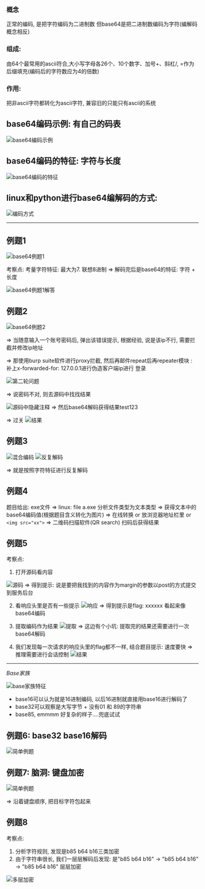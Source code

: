 ### 概念
正常的编码, 是把字符编码为二进制数
但base64是把二进制数编码为字符(编解码概念相反)

### 组成: 
由64个最常用的ascii符合,大小写字母各26个、10个数字、加号+、斜杠/, =作为后缀填充(编码后的字符数应为4的倍数)

### 作用: 
把非ascii字符都转化为ascii字符, 兼容旧的只能只有ascii的系统

## base64编码示例: 有自己的码表 
![base64编码示例](https://github.com/rao2701482/CTF-CRPYTO-PART/blob/main/%E5%9B%BE%E7%89%87%E8%B5%84%E6%96%99/base64%E7%BC%96%E7%A0%81%E7%A4%BA%E4%BE%8B.png)

## base64编码的特征: 字符与长度

![base64编码的特征](https://github.com/rao2701482/CTF-CRPYTO-PART/blob/main/%E5%9B%BE%E7%89%87%E8%B5%84%E6%96%99/base64%E5%85%B3%E9%94%AE%E7%89%B9%E5%BE%81.png)

## linux和python进行base64编解码的方式: 
![编码方式](https://github.com/rao2701482/CTF-CRPYTO-PART/blob/main/%E5%9B%BE%E7%89%87%E8%B5%84%E6%96%99/base64%E7%BC%96%E8%A7%A3%E7%A0%81.png)

-----

## 例题1

![base64例题1](https://github.com/rao2701482/CTF-CRPYTO-PART/blob/main/%E5%9B%BE%E7%89%87%E8%B5%84%E6%96%99/base64%E4%BE%8B%E9%A2%981.png)

考察点:
考量字符特征: 最大为7. 联想8进制
=> 解码完后是base64的特征: 字符 + 长度

![base64例题1解答](https://github.com/rao2701482/CTF-CRPYTO-PART/blob/main/%E5%9B%BE%E7%89%87%E8%B5%84%E6%96%99/%E5%85%AB%E8%BF%9B%E5%88%B6%E8%A7%A3%E6%9E%90%E5%AE%8C%E5%90%8E%E7%9A%84%E4%B8%AD%E9%97%B4%E7%BB%93%E6%9E%9C.png)

## 例题2

![base64例题2](https://github.com/rao2701482/CTF-CRPYTO-PART/blob/main/%E5%9B%BE%E7%89%87%E8%B5%84%E6%96%99/base64%E4%BE%8B%E9%A2%982.png)

=> 当随意输入一个账号密码后, 弹出该错误提示, 根据经验, 说是该ip不行, 需要拦截并修改ip地址

=> 那使用burp suite软件进行proxy拦截, 然后再邮件repeat后再repeater模块 : 补上x-forwarded-for: 127.0.0.1进行伪造客户端ip进行 登录

![第二轮问题](https://github.com/rao2701482/CTF-CRPYTO-PART/blob/main/%E5%9B%BE%E7%89%87%E8%B5%84%E6%96%99/%E7%AC%AC%E4%BA%8C%E8%BD%AE%E9%97%AE%E9%A2%98.png)

=> 说密码不对, 则去源码中找找结果

![源码中隐藏注释](https://github.com/rao2701482/CTF-CRPYTO-PART/blob/main/%E5%9B%BE%E7%89%87%E8%B5%84%E6%96%99/%E6%BA%90%E7%A0%81%E4%B8%AD%E9%9A%90%E8%97%8F%E6%B3%A8%E9%87%8A.png)
=> 然后base64解码获得结果test123

=> 过关
![结果](https://github.com/rao2701482/CTF-CRPYTO-PART/blob/main/%E5%9B%BE%E7%89%87%E8%B5%84%E6%96%99/%E7%BB%93%E6%9E%9C.png)

## 例题3

![混合编码](https://github.com/rao2701482/CTF-CRPYTO-PART/blob/main/%E5%9B%BE%E7%89%87%E8%B5%84%E6%96%99/base64%E4%BE%8B%E9%A2%983%E6%B7%B7%E5%90%88%E7%BC%96%E7%A0%81.png)
![反复解码](https://github.com/rao2701482/CTF-CRPYTO-PART/blob/main/%E5%9B%BE%E7%89%87%E8%B5%84%E6%96%99/%E5%8F%8D%E5%A4%8Dbase64%E8%A7%A3%E7%A0%81unicode%E8%A7%A3%E7%A0%81ascii%E8%A7%A3%E7%A0%81.png)

=> 就是按照字符特征进行反复解码

## 例题4

题目给出: exe文件
=> linux: file a.exe 分析文件类型为文本类型
=> 获得文本中的base64编码值(根据题目含义转化为图片)
=> 在线转换 or 放浏览器地址栏里 or ```<img src="xx">``` => 二维码扫描软件(QR search) 扫码后获得结果

## 例题5

考察点:
1. 打开源码看内容

![源码](https://github.com/rao2701482/CTF-CRPYTO-PART/blob/main/%E5%9B%BE%E7%89%87%E8%B5%84%E6%96%99/js.png)
=> 得到提示: 说是要把我找到的内容作为margin的参数以post的方式提交到服务后台

2. 看响应头里是否有一些提示
![响应](https://github.com/rao2701482/CTF-CRPYTO-PART/blob/main/%E5%9B%BE%E7%89%87%E8%B5%84%E6%96%99/%E4%BE%8B%E9%A2%981%E5%93%8D%E5%BA%94%E5%A4%B4.png)
=> 得到提示是flag: xxxxxx  看起来像base64编码

3. 提取编码作为结果
![提取](https://github.com/rao2701482/CTF-CRPYTO-PART/blob/main/%E5%9B%BE%E7%89%87%E8%B5%84%E6%96%99/python%E8%84%9A%E6%9C%AC.png)
=> 这边有个小坑: 提取完的结果还需要进行一次base64解码

4. 我们发现每一次请求的响应头里的flag都不一样, 结合题目提示: 速度要快
=> 推理需要进行会话控制
![结果](https://github.com/rao2701482/CTF-CRPYTO-PART/blob/main/%E5%9B%BE%E7%89%87%E8%B5%84%E6%96%99/python%E8%84%9A%E6%9C%AC2.png)


---
*Base家族*

![base家族特征](https://github.com/rao2701482/CTF-CRPYTO-PART/blob/main/%E5%9B%BE%E7%89%87%E8%B5%84%E6%96%99/base%E5%AE%B6%E6%97%8F.png)

- base16可以认为就是16进制编码, 以后16进制就直接用base16进行解码了
- base32可以观察是大写字节 + 没有01 和 89的字符串
- base85, emmmm  好复杂的样子....兜底试试

## 例题6: base32  base16解码
![简单例题](https://github.com/rao2701482/CTF-CRPYTO-PART/blob/main/%E5%9B%BE%E7%89%87%E8%B5%84%E6%96%99/base3216.png)

## 例题7: 脑洞: 键盘加密
![简单例题](https://github.com/rao2701482/CTF-CRPYTO-PART/blob/main/%E5%9B%BE%E7%89%87%E8%B5%84%E6%96%99/%E9%94%AE%E7%9B%98%E5%8A%A0%E5%AF%86.png)

=> 沿着键盘顺序, 把目标字符包起来

## 例题8

考察点:
1. 分析字符规则, 发现是b85 b64 b16三类加密
2. 由于字符串很长, 我们一层层解码后发现: 是"b85 b64 b16"  ->  "b85 b64 b16"  -> "b85 b64 b16" 层层加密

![多层加密](https://github.com/rao2701482/CTF-CRPYTO-PART/blob/main/%E5%9B%BE%E7%89%87%E8%B5%84%E6%96%99/base%E8%BF%9E%E7%BB%AD%E8%A7%A3%E7%A0%81.png)

